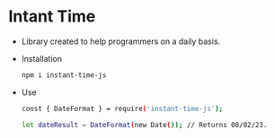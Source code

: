 # Intant Time

* Library created to help programmers on a daily basis.

* Installation

  ```bash 
  npm i instant-time-js
  ```

  

* Use

  ```bash
  const { DateFormat } = require('instant-time-js');
  
  let dateResult = DateFormat(new Date()); // Returns 08/02/23.
  ```

  
